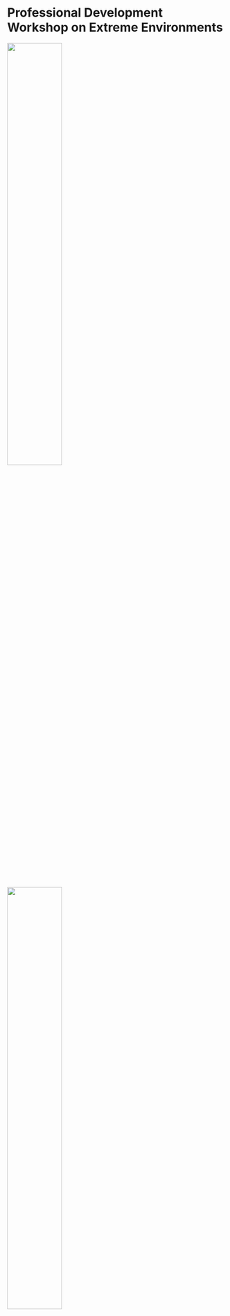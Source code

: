 # Professional Development Workshop on Extreme Environments

<img src="https://user-images.githubusercontent.com/46701190/122614264-f49d3480-d04b-11eb-9e92-775fa59ee719.png" width=50% height=50% >
<img src="https://user-images.githubusercontent.com/46701190/122614265-f535cb00-d04b-11eb-86b7-c18590abe90f.png" width=50% height=50% >


This notebook was created for the CAMEE professional development workshop on extreme environements, dated June 21-22, 2021. This notebook references the Polartrec Sea ice and deep sea currents information: https://www.polartrec.com/resources/lesson/sea-ice-and-deep-sea-currents. The documentation following the full lession plan is found here: https://www.polartrec.com/files/resources/lesson/43376/docs/full_lesson_sea_ice_and_deep_sea_currents.pdf and lesson materials located here: https://www.polartrec.com/files/resources/lesson/43376/docs/lesson_materials.pdf. This exercise strives to demonstrate the use of ice core data to examine and quantify changes in salinity with depth in Polar sea systems.  




https://user-images.githubusercontent.com/46701190/122615220-c6205900-d04d-11eb-806a-0607ccaea64a.mp4

_credit: Jennifer Bault - 'Ice Core Extraction', Jun 7, 2018: https://www.youtube.com/watch?v=vmX9w7VbDbg_

## Tutorial links:
 [Jump to the depth-salinity tutorial](https://github.com/jcbw/UTSA_CAMEE_SUMMER21/blob/CAMEE_teachers_workshop/TA_CAMEE_SUM21/TA_CAMEE_SUM21.ipynb)
 
### Watch: The beauty of ice - Where art and science collide

This video references the Polartrec tutorial on the optical properties of ice: https://www.polartrec.com/resources/lesson/the-beauty-of-ice-when-art-collides-science
 
[![The beauty of ice](https://i9.ytimg.com/vi/3y6p0yLhmZU/mq1.jpg?sqp=CPCLyYYG&rs=AOn4CLDl4C4SME2m3DTFrTFr_9t5nr1Y-A)](http://www.youtube.com/watch?v=3y6p0yLhmZU)
